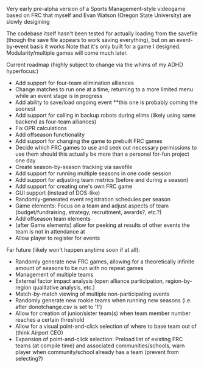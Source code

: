 Very early pre-alpha version of a Sports Management-style videogame based on FRC that myself and Evan Watson (Oregon State University) are slowly desigining

The codebase itself hasn't been tested for actually loading from the savefile (though the save file appears to work saving everything), but on an event-by-event basis it works
Note that it's only built for a game I designed. Modularity/multiple games will come much later.

Current roadmap (highly subject to change via the whims of my ADHD hyperfocus:)
* Add support for four-team elimination alliances
* Change matches to run one at a time, returning to a more limited menu while an event stage is in progress
* Add ability to save/load ongoing event **this one is probably coming the soonest
* Add support for calling in backup robots during elims (likely using same backend as four-team alliances)
* Fix OPR calculations
* Add offseason functionality
* Add support for changing the game to prebuilt FRC games
* Decide which FRC games to use and seek out necessary permissions to use them should this actually be more than a personal for-fun project one day
* Create season-by-season tracking via savefile
* Add support for running multiple seasons in one code session
* Add support for adjusting team metrics (before and during a season)
* Add support for creating one's own FRC game
* GUI support (instead of DOS-like)
* Randomly-generated event registration schedules per season
* Game elements: Focus on a team and adjust aspects of team (budget/fundraising, strategy, recruitment, awards?, etc.?)
* Add offseason team elements
* (after Game elements) allow for peeking at results of other events the team is not in attendance at
* Allow player to register for events

Far future (likely won't happen anytime soon if at all):
* Randomly generate new FRC games, allowing for a theoretically infinite amount of seasons to be run with no repeat games
* Management of multiple teams
* External factor impact analysis (open alliance participation, region-by-region qualitative analysis, etc.)
* Match-by-match viewing of multiple non-participating events
* Randomly generate new rookie teams when running new seasons (i.e. after donotchange.csv is set to '1')
* Allow for creation of junior/sister team(s) when team member number reaches a certain threshold
* Allow for a visual point-and-click selection of where to base team out of (think Airport CEO)
* Expansion of point-and-click selection: Preload list of existing FRC teams (at compile time) and associated communities/schools, warn player when community/school already has a team (prevent from selecting?)
